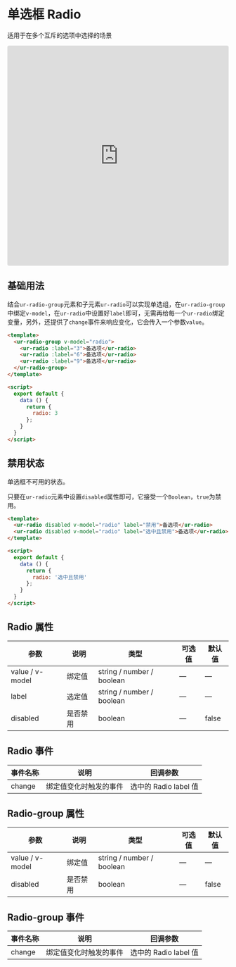<script setup>
  import RadioDemo from '../../src/components/radio.vue';
</script>
# 单选框 Radio

适用于在多个互斥的选项中选择的场景

<RadioDemo />

<iframe src="https://codesandbox.io/embed/radio-gz29w?fontsize=14&hidenavigation=1&module=%2Fsrc%2FApp.vue&theme=dark"
     style="width:100%; height:500px; border:0; border-radius: 4px; overflow:hidden;"
     title="radio"
     allow="accelerometer; ambient-light-sensor; camera; encrypted-media; geolocation; gyroscope; hid; microphone; midi; payment; usb; vr; xr-spatial-tracking"
     sandbox="allow-forms allow-modals allow-popups allow-presentation allow-same-origin allow-scripts"
   ></iframe>

## 基础用法

结合`ur-radio-group`元素和子元素`ur-radio`可以实现单选组，在`ur-radio-group`中绑定`v-model`，在`ur-radio`中设置好`label`即可，无需再给每一个`ur-radio`绑定变量，另外，还提供了`change`事件来响应变化，它会传入一个参数`value`。

```html
<template>
  <ur-radio-group v-model="radio">
    <ur-radio :label="3">备选项</ur-radio>
    <ur-radio :label="6">备选项</ur-radio>
    <ur-radio :label="9">备选项</ur-radio>
  </ur-radio-group>
</template>

<script>
  export default {
    data () {
      return {
        radio: 3
      };
    }
  }
</script>
```
## 禁用状态

单选框不可用的状态。

只要在`ur-radio`元素中设置`disabled`属性即可，它接受一个`Boolean`，`true`为禁用。
```html
<template>
  <ur-radio disabled v-model="radio" label="禁用">备选项</ur-radio>
  <ur-radio disabled v-model="radio" label="选中且禁用">备选项</ur-radio>
</template>

<script>
  export default {
    data () {
      return {
        radio: '选中且禁用'
      };
    }
  }
</script>
```


## Radio 属性
| 参数      | 说明    | 类型      | 可选值       | 默认值   |
|---------- |-------- |---------- |-------------  |-------- |
| value / v-model | 绑定值 | string / number / boolean | — | — |
| label     | 选定值   | string / number / boolean    |       —        |      —   |
| disabled  | 是否禁用    | boolean   | — | false   |

## Radio 事件
| 事件名称 | 说明 | 回调参数 |
|---------- |-------- |---------- |
| change  | 绑定值变化时触发的事件 |  选中的 Radio label 值  |

## Radio-group 属性
| 参数      | 说明    | 类型      | 可选值       | 默认值   |
|---------- |-------- |---------- |-------------  |-------- |
| value / v-model | 绑定值 | string / number / boolean | — | — |
| disabled  | 是否禁用    | boolean   | — | false   |

## Radio-group 事件
| 事件名称 | 说明 | 回调参数 |
|---------- |-------- |---------- |
| change  | 绑定值变化时触发的事件 |  选中的 Radio label 值  |